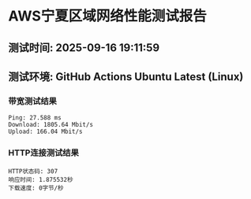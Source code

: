 # AWS宁夏区域网络性能测试报告
## 测试时间: 2025-09-16 19:11:59
## 测试环境: GitHub Actions Ubuntu Latest (Linux)

### 带宽测试结果
```
Ping: 27.588 ms
Download: 1805.64 Mbit/s
Upload: 166.04 Mbit/s
```

### HTTP连接测试结果
```
HTTP状态码: 307
响应时间: 1.875532秒
下载速度: 0字节/秒
```


